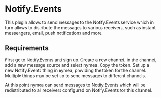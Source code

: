 # Notify.Events

This plugin allows to send messages to the Notify.Events service which in turn allows to distribute
the messages to various receivers, such as instant messengers, email, push notifications and more.

## Requirements

First go to Notify.Events and sign up. Create a new channel. In the channel, add a new message source and
select nymea. Copy the token.
Set up a new Notify.Events thing in nymea, providing the token for the channel. Multiple things may be set
up to send messages to different channels.

At this point nymea can send messages to Notify.Events which will be redistributed to all receivers configured
on Notify.Events for this channel.
